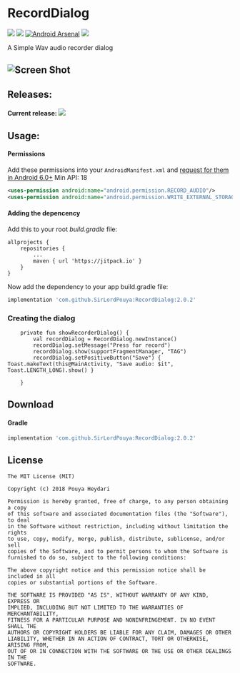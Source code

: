 # RecordDialog 


[![](https://jitpack.io/v/SirLordPouya/RecordDialog.svg)](https://jitpack.io/#SirLordPouya/RecordDialog)
  <a target="_blank" href="https://android-arsenal.com/api?level=18"><img src="https://img.shields.io/badge/API-18%2B-brightgreen.svg"></a>
[![Android Arsenal](https://img.shields.io/badge/Android%20Arsenal-RecordDialog-brightgreen.svg?style=flat)](https://android-arsenal.com/details/1/6797)
  <a target="_blank" href="https://travis-ci.org/IvanSotelo/RecordDialog"><img src="https://travis-ci.org/IvanSotelo/RecordDialog.svg?branch=master"></a>

A Simple Wav audio recorder dialog

![Screen Shot](https://raw.githubusercontent.com/IvanSotelo/RecordDialog/master/20180521_093731.gif)
---

## Releases:

#### Current release: [![](https://jitpack.io/v/SirLordPouya/RecordDialog.svg)](https://jitpack.io/#SirLordPouya/RecordDialog)

## Usage:

#### Permissions
Add these permissions into your `AndroidManifest.xml` and [request for them in Android 6.0+](https://developer.android.com/training/permissions/requesting.html) Min API: 18
```xml
<uses-permission android:name="android.permission.RECORD_AUDIO"/>
<uses-permission android:name="android.permission.WRITE_EXTERNAL_STORAGE"/>
```

#### Adding the depencency

Add this to your root *build.gradle* file:

```
allprojects {
    repositories {
        ...
        maven { url 'https://jitpack.io' }
    }
}
```

Now add the dependency to your app build.gradle file:

```groovy
implementation 'com.github.SirLordPouya:RecordDialog:2.0.2'
```

### Creating the dialog

```
    private fun showRecorderDialog() {
        val recordDialog = RecordDialog.newInstance()
        recordDialog.setMessage("Press for record")
        recordDialog.show(supportFragmentManager, "TAG")
        recordDialog.setPositiveButton("Save") { Toast.makeText(this@MainActivity, "Save audio: $it", Toast.LENGTH_LONG).show() }

    }
```

## Download

#### Gradle
```groovy
implementation 'com.github.SirLordPouya:RecordDialog:2.0.2'
```

## License

```
The MIT License (MIT)

Copyright (c) 2018 Pouya Heydari

Permission is hereby granted, free of charge, to any person obtaining a copy
of this software and associated documentation files (the "Software"), to deal
in the Software without restriction, including without limitation the rights
to use, copy, modify, merge, publish, distribute, sublicense, and/or sell
copies of the Software, and to permit persons to whom the Software is
furnished to do so, subject to the following conditions:

The above copyright notice and this permission notice shall be included in all
copies or substantial portions of the Software.

THE SOFTWARE IS PROVIDED "AS IS", WITHOUT WARRANTY OF ANY KIND, EXPRESS OR
IMPLIED, INCLUDING BUT NOT LIMITED TO THE WARRANTIES OF MERCHANTABILITY,
FITNESS FOR A PARTICULAR PURPOSE AND NONINFRINGEMENT. IN NO EVENT SHALL THE
AUTHORS OR COPYRIGHT HOLDERS BE LIABLE FOR ANY CLAIM, DAMAGES OR OTHER
LIABILITY, WHETHER IN AN ACTION OF CONTRACT, TORT OR OTHERWISE, ARISING FROM,
OUT OF OR IN CONNECTION WITH THE SOFTWARE OR THE USE OR OTHER DEALINGS IN THE
SOFTWARE.
```
